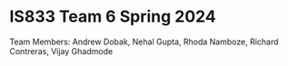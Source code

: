 # IS833 Team 6 Spring 2024
 Team Members: Andrew Dobak, Nehal Gupta, Rhoda Namboze, Richard Contreras, Vijay Ghadmode
